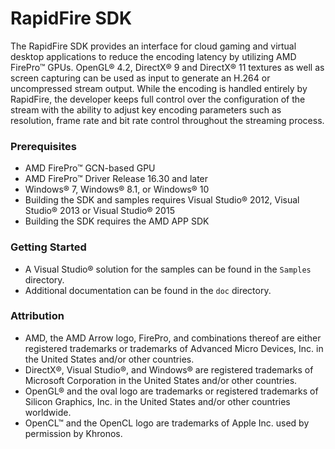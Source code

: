 # RapidFire SDK

The RapidFire SDK provides an interface for cloud gaming and virtual desktop applications to reduce the encoding latency by utilizing AMD FirePro&trade; GPUs. OpenGL&reg; 4.2, DirectX&reg; 9 and DirectX&reg; 11 textures as well as screen capturing can be used as input to generate an H.264 or uncompressed stream output. While the encoding is handled entirely by RapidFire, the developer keeps full control over the configuration of the stream with the ability to adjust key encoding parameters such as resolution, frame rate and bit rate control throughout the streaming process.

### Prerequisites
* AMD FirePro&trade; GCN-based GPU
* AMD FirePro&trade; Driver Release 16.30 and later
* Windows&reg; 7, Windows&reg; 8.1, or Windows&reg; 10
* Building the SDK and samples requires Visual Studio&reg; 2012, Visual Studio&reg; 2013 or Visual Studio&reg; 2015
* Building the SDK requires the AMD APP SDK

### Getting Started
* A Visual Studio&reg; solution for the samples can be found in the `Samples` directory.
* Additional documentation can be found in the `doc` directory.

### Attribution
* AMD, the AMD Arrow logo, FirePro, and combinations thereof are either registered trademarks or trademarks of Advanced Micro Devices, Inc. in the United States and/or other countries.
* DirectX&reg;, Visual Studio&reg;, and Windows&reg; are registered trademarks of Microsoft Corporation in the United States and/or other countries.
* OpenGL&reg; and the oval logo are trademarks or registered trademarks of Silicon Graphics, Inc. in the United States and/or other countries worldwide.
* OpenCL&trade; and the OpenCL logo are trademarks of Apple Inc. used by permission by Khronos.